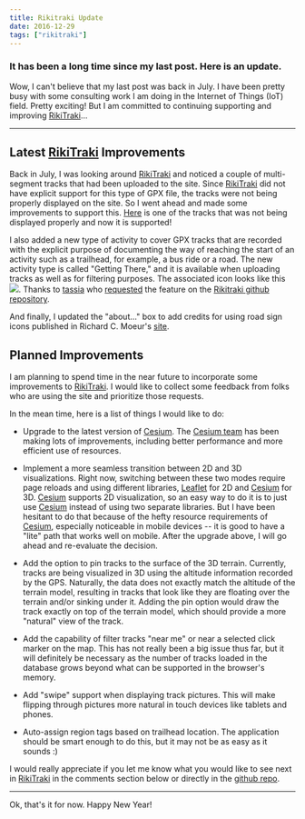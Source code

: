 ```yaml
---
title: Rikitraki Update
date: 2016-12-29
tags: ["rikitraki"]
---
```

### It has been a long time since my last post. Here is an update.

Wow, I can't believe that my last post was back in July. I have been pretty busy with some consulting work I am doing in the Internet of Things (IoT) field. Pretty exciting! But I am committed to continuing supporting and improving [RikiTraki](https://www.rikitraki.com)...

---

<!--more-->

## Latest [RikiTraki](https://www.rikitraki.com) Improvements

Back in July, I was looking around [RikiTraki](https://www.rikitraki.com) and noticed a couple of multi-segment tracks that had been uploaded to the site. Since [RikiTraki](https://www.rikitraki.com) did not have explicit support for this type of GPX file, the tracks were not being properly displayed on the site. So I went ahead and made some improvements to support this. [Here](https://www.rikitraki.com/?track=41lRnK_4Z) is one of the tracks that was not being displayed properly and now it is supported!

I also added a new type of activity to cover GPX tracks that are recorded with the explicit purpose of documenting the way of reaching the start of an activity such as a trailhead, for example, a bus ride or a road. The new activity type is called "Getting There," and it is available when uploading tracks as well as for filtering purposes. The associated icon looks like this ![](/images/uploads/gettingthere.png). Thanks to [tassia](https://github.com/tassia) who [requested](https://github.com/jimmyangel/rikitraki/issues/2) the feature on the [Rikitraki github repository](https://github.com/jimmyangel/rikitraki).

And finally, I updated the "about..." box to add credits for using road sign icons published in Richard C. Moeur's [site](http://www.trafficsign.us/).

## Planned Improvements

I am planning to spend time in the near future to incorporate some improvements to [RikiTraki](https://www.rikitraki.com). I would like to collect some feedback from folks who are using the site and prioritize those requests.

In the mean time, here is a list of things I would like to do:

* Upgrade to the latest version of [Cesium](https://cesiumjs.org/). The [Cesium team](https://cesiumjs.org/blog.html) has been making lots of improvements, including better performance and more efficient use of resources.

* Implement a more seamless transition between 2D and 3D visualizations. Right now, switching between these two modes require page reloads and using different libraries, [Leaflet](http://leafletjs.com/) for 2D and [Cesium](https://cesiumjs.org/) for 3D. [Cesium](https://cesiumjs.org/) supports 2D visualization, so an easy way to do it is to just use [Cesium](https://cesiumjs.org/) instead of using two separate libraries. But I have been hesitant to do that because of the hefty resource requirements of [Cesium](https://cesiumjs.org/), especially noticeable in mobile devices -- it is good to have a "lite" path that works well on mobile. After the upgrade above, I will go ahead and re-evaluate the decision.

* Add the option to pin tracks to the surface of the 3D terrain. Currently, tracks are being visualized in 3D using the altitude information recorded by the GPS. Naturally, the data does not exactly match the altitude of the terrain model, resulting in tracks that look like they are floating over the terrain and/or sinking under it. Adding the pin option would draw the track exactly on top of the terrain model, which should provide a more "natural" view of the track.

* Add the capability of filter tracks "near me" or near a selected click marker on the map. This has not really been a big issue thus far, but it will definitely be necessary as the number of tracks loaded in the database grows beyond what can be supported in the browser's memory.

* Add "swipe" support when displaying track pictures. This will make flipping through pictures more natural in touch devices like tablets and phones.

* Auto-assign region tags based on trailhead location. The application should be smart enough to do this, but it may not be as easy as it sounds :)

I would really appreciate if you let me know what you would like to see next in [RikiTraki](https://www.rikitraki.com) in the comments section below or directly in the [github repo](https://github.com/jimmyangel/rikitraki).

---
Ok, that's it for now. Happy New Year!

